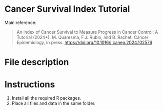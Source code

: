 # Cancer Survival Index Tutorial

Main reference:

> An Index of Cancer Survival to Measure Progress in Cancer Control: A Tutorial (2024+). M. Quaresma, F.J. Rubio, and B. Rachet. Cancer Epidemiology, in press. https://doi.org/10.1016/j.canep.2024.102576


# File description



# Instructions

1. Install all the required R packages.
2. Place all files and data in the same folder.
